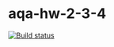 # aqa-hw-2-3-4

[![Build status](https://ci.appveyor.com/api/projects/status/8y0dmhjghvekcxo7/branch/master?svg=true)](https://ci.appveyor.com/project/anmak70/aqa-hw-2-3-4/branch/master)
